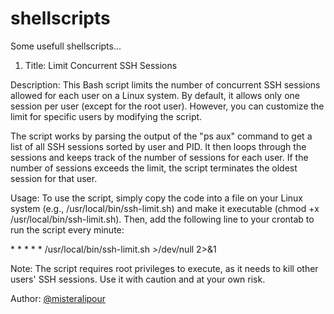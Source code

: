 # shellscripts
Some usefull shellscripts...

1. Title: Limit Concurrent SSH Sessions

Description: This Bash script limits the number of concurrent SSH sessions allowed for each user on a Linux system. By default, it allows only one session per user (except for the root user). However, you can customize the limit for specific users by modifying the script. 

The script works by parsing the output of the "ps aux" command to get a list of all SSH sessions sorted by user and PID. It then loops through the sessions and keeps track of the number of sessions for each user. If the number of sessions exceeds the limit, the script terminates the oldest session for that user.

Usage: To use the script, simply copy the code into a file on your Linux system (e.g., /usr/local/bin/ssh-limit.sh) and make it executable (chmod +x /usr/local/bin/ssh-limit.sh). Then, add the following line to your crontab to run the script every minute:

\* * * * * /usr/local/bin/ssh-limit.sh >/dev/null 2>&1

Note: The script requires root privileges to execute, as it needs to kill other users' SSH sessions. Use it with caution and at your own risk.

Author: <a href="https://github.com/misteralipour/">@misteralipour</a>

